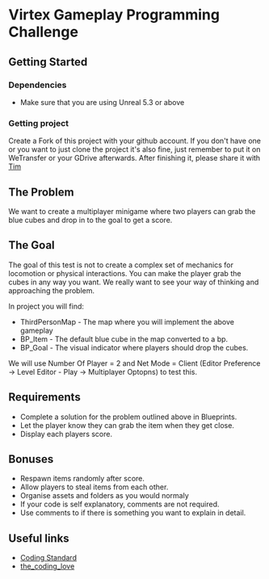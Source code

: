 # Virtex Gameplay Programming Challenge

## Getting Started

### Dependencies

* Make sure that you are using Unreal 5.3 or above

### Getting project

Create a Fork of this project with your github account. If you don't have one or you want to just clone the project it's also fine, just remember to put it on WeTransfer or your GDrive afterwards. After finishing it, please share it with [Tim](mailto:tim@virtexstadium.com)

## The Problem

We want to create a multiplayer minigame where two players can grab the blue cubes and drop in to the goal to get a score. 

## The Goal

The goal of this test is not to create a complex set of mechanics for locomotion or physical interactions. You can make the player grab the cubes in any way you want. We really want to see your way of thinking and approaching the problem.

In project you will find:
* ThirdPersonMap - The map where you will implement the above gameplay
* BP_Item - The default blue cube in the map converted to a bp.
* BP_Goal - The visual indicator where players should drop the cubes.

We will use Number Of Player = 2 and Net Mode = Client (Editor Preference -> Level Editor - Play -> Multiplayer Optopns) to test this. 

## Requirements

* Complete a solution for the problem outlined above in Blueprints.
* Let the player know they can grab the item when they get close. 
* Display each players score.

## Bonuses

* Respawn items randomly after score.
* Allow players to steal items from each other.
* Organise assets and folders as you would normaly
* If your code is self explanatory, comments are not required.
* Use comments to if there is something you want to explain in detail.

## Useful links

* [Coding Standard](https://docs.unrealengine.com/4.26/en-US/ProductionPipelines/DevelopmentSetup/CodingStandard/)
* [the_coding_love](https://thecodinglove.com/)
